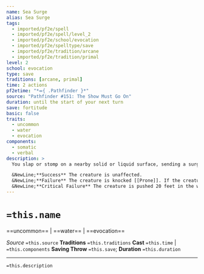 ```yaml
---
name: Sea Surge
alias: Sea Surge
tags:
  - imported/pf2e/spell
  - imported/pf2e/spell/level_2
  - imported/pf2e/school/evocation
  - imported/pf2e/spelltype/save
  - imported/pf2e/tradition/arcane
  - imported/pf2e/tradition/primal
level: 2
school: evocation
type: save
traditions: [arcane, primal]
time: 2 actions
pf2etime: "*⬺{ .Pathfinder }*"
source: "Pathfinder #151: The Show Must Go On"
duration: until the start of your next turn
save: fortitude
basic: false
traits:
  - uncommon
  - water
  - evocation
components:
  - somatic
  - verbal
description: >
  You slap or stomp on a nearby solid or liquid surface, sending a surge of water rushing away from you. The water forms a flat, 5-foot-thick, 10-foot-high wall of water between 5 and 15 feet wide (you decide). It moves 60 feet in a direction of your choice along the struck surface, extinguishing all non-magical fires, carrying along unattended objects of 1 Bulk or less, and pushing larger objects. The wave moves another 60 feet in the same direction at the start of your next turn, then vanishes. Large or smaller creatures in the area or that enter the area the wave moves through must attempt a Fortitude save.

  &NewLine;**Success** The creature is unaffected.
  &NewLine;**Failure** The creature is knocked [[Prone]]. If the creature was Swimming, it gets a critical failure instead.
  &NewLine;**Critical Failure** The creature is pushed 20 feet in the wave's direction, is knocked Prone, and takes 3d6 bludgeoning damage.
---
```

# `=this.name`
==uncommon== | ==water== | ==evocation==

*Source* `=this.source`
**Traditions** `=this.traditions`
**Cast** `=this.time` | `=this.components`
**Saving Throw** `=this.save`; **Duration** `=this.duration`

***
`=this.description`